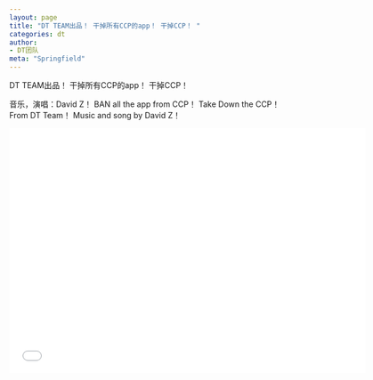 ```yaml
---
layout: page
title: "DT TEAM出品！ 干掉所有CCP的app！ 干掉CCP！ "
categories: dt
author:
- DT团队
meta: "Springfield"
---
```


DT TEAM出品！ 干掉所有CCP的app！ 干掉CCP！ 

音乐，演唱：David Z！ BAN all the app from CCP！ Take Down the CCP！ From DT Team！ Music and song by David Z！

<center>
<iframe width="640" height="440" src="../../../../video/dt/BAN_ZZ_compressed.mp4" frameborder="0" allow="accelerometer; autoplay; encrypted-media; gyroscope; picture-in-picture" allowfullscreen></iframe>
</center>
